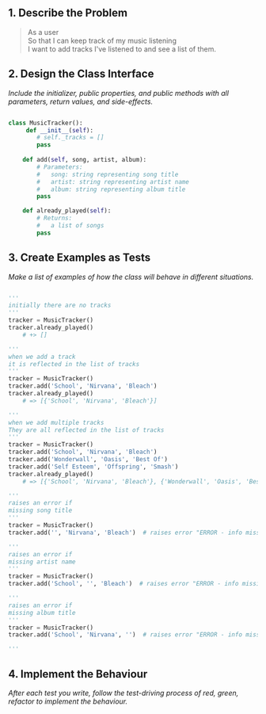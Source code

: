 
## 1. Describe the Problem

> As a user  
> So that I can keep track of my music listening  
> I want to add tracks I've listened to and see a list of them.

## 2. Design the Class Interface

_Include the initializer, public properties, and public methods with all parameters, return values, and side-effects._

```python

class MusicTracker():
     def __init__(self):
        # self._tracks = []
        pass
        
    def add(self, song, artist, album):        
        # Parameters:
        #   song: string representing song title
        #   artist: string representing artist name
        #   album: string representing album title
        pass

    def already_played(self):
        # Returns:
        #   a list of songs
        pass


```

## 3. Create Examples as Tests

_Make a list of examples of how the class will behave in different situations._

``` python

'''
initially there are no tracks
'''
tracker = MusicTracker()
tracker.already_played() 
    # +> []

'''
when we add a track
it is reflected in the list of tracks
'''
tracker = MusicTracker()
tracker.add('School', 'Nirvana', 'Bleach')
tracker.already_played()
    # => [{'School', 'Nirvana', 'Bleach'}]

'''
when we add multiple tracks
They are all reflected in the list of tracks
'''
tracker = MusicTracker()
tracker.add('School', 'Nirvana', 'Bleach')
tracker.add('Wonderwall', 'Oasis', 'Best Of')
tracker.add('Self Esteem', 'Offspring', 'Smash')
tracker.already_played()
    # => [{'School', 'Nirvana', 'Bleach'}, {'Wonderwall', 'Oasis', 'Best Of'}, {'Self Esteem', 'Offspring', 'Smash'}]

'''
raises an error if 
missing song title
'''
tracker = MusicTracker()
tracker.add('', 'Nirvana', 'Bleach')  # raises error "ERROR - info missing"

'''
raises an error if 
missing artist name
'''
tracker = MusicTracker()
tracker.add('School', '', 'Bleach')  # raises error "ERROR - info missing"

'''
raises an error if 
missing album title
'''
tracker = MusicTracker()
tracker.add('School', 'Nirvana', '')  # raises error "ERROR - info missing"

'''

```

## 4. Implement the Behaviour

_After each test you write, follow the test-driving process of red, green, refactor to implement the behaviour._

